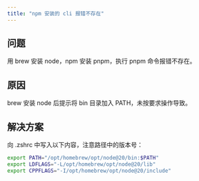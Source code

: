 ```yaml
---
title: "npm 安装的 cli 报错不存在"
---
```



## 问题
用 brew 安装 node，npm 安装 pnpm，执行 pnpm 命令报错不存在。

## 原因
brew 安装 node 后提示将 bin 目录加入 PATH，未按要求操作导致。

## 解决方案
向 .zshrc 中写入以下内容，注意路径中的版本号：
```bash
export PATH="/opt/homebrew/opt/node@20/bin:$PATH"
export LDFLAGS="-L/opt/homebrew/opt/node@20/lib"
export CPPFLAGS="-I/opt/homebrew/opt/node@20/include"
```
